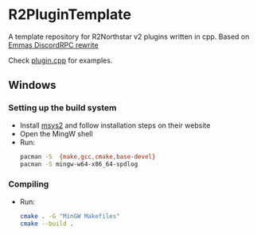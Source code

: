 # R2PluginTemplate
A template repository for R2Northstar v2 plugins written in cpp.
Based on [Emmas DiscordRPC rewrite](https://github.com/R2Northstar/NorthstarDiscordRPC/tree/rewrite)

Check [plugin.cpp](./src/plugin.cpp) for examples.

## Windows
### Setting up the build system
- Install [msys2](https://www.msys2.org/) and follow installation steps on their website
- Open the MingW shell
- Run:
  ```sh
  pacman -S  {make,gcc,cmake,base-devel}
  pacman -S mingw-w64-x86_64-spdlog
  ```

### Compiling
- Run:
  ```sh
  cmake . -G "MinGW Makefiles"
  cmake --build .
  ```
